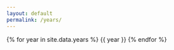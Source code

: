 ```yaml
---
layout: default
permalink: /years/
---
```

{% for year in site.data.years %}
{{ year }}
{% endfor %}
